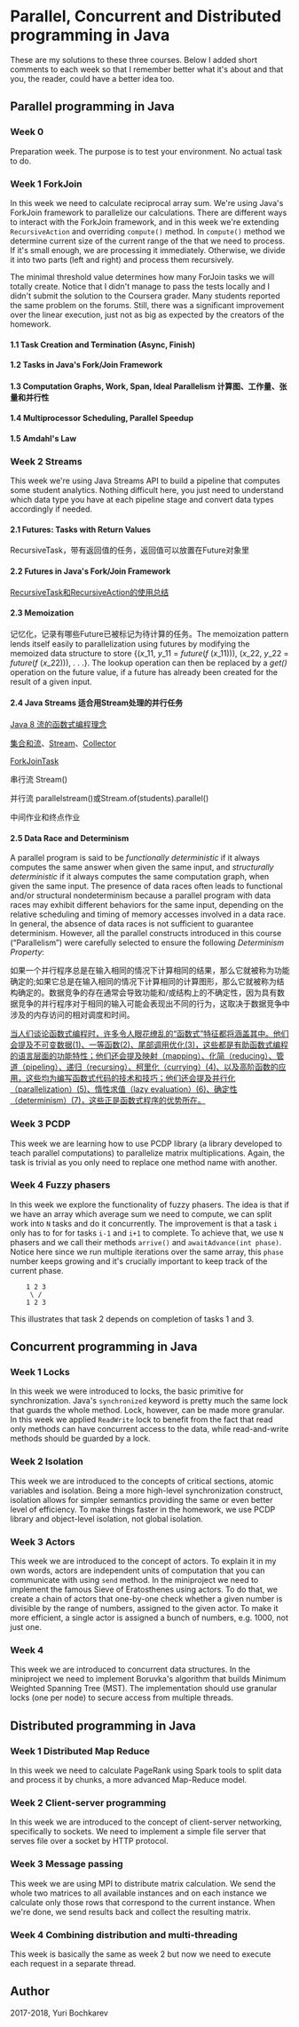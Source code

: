 # Parallel, Concurrent and Distributed programming in Java

These are my solutions to these three courses. Below I added short comments to
each week so that I remember better what it's about and that you, the reader,
could have a better idea too.

## Parallel programming in Java

### Week 0

Preparation week. The purpose is to test your environment. No actual task to do.

### Week 1 ForkJoin

In this week we need to calculate reciprocal array sum. We're using Java's
ForkJoin framework to parallelize our calculations. There are different ways to
interact with the ForkJoin framework, and in this week we're extending
`RecursiveAction` and overriding `compute()` method. In `compute()` method we
determine current size of the current range of the that we need to process. If
it's small enough, we are processing it immediately. Otherwise, we divide it
into two parts (left and right) and process them recursively.

The minimal threshold value determines how many ForJoin tasks we will totally
create. Notice that I didn't manage to pass the tests locally and I didn't
submit the solution to the Coursera grader. Many students reported the same
problem on the forums. Still, there was a significant improvement over the
linear execution, just not as big as expected by the creators of the homework.

#### 1.1 Task Creation and Termination (Async,  Finish)

#### 1.2 Tasks in Java's Fork/Join Framework

#### 1.3 Computation Graphs, Work, Span, Ideal Parallelism 计算图、工作量、张量和并行性

#### 1.4 Multiprocessor Scheduling, Parallel Speedup

#### 1.5 Amdahl's Law



### Week 2 Streams

This week we're using Java Streams API to build a pipeline that computes some
student analytics. Nothing difficult here, you just need to understand which
data type you have at each pipeline stage and convert data types accordingly if
needed.

#### 2.1 Futures: Tasks with Return Values

RecursiveTask，带有返回值的任务，返回值可以放置在Future对象里

#### 2.2 Futures in Java's Fork/Join Framework

[RecursiveTask和RecursiveAction的使用总结](https://www.cnblogs.com/jelly12345/p/12121455.html)

#### 2.3 Memoization 

记忆化，记录有哪些Future已被标记为待计算的任务。The memoization pattern lends itself easily to parallelization using futures by modifying the memoized data structure to store {(*x*_11, *y*_11 = *future*(*f* (*x*_11))), (*x*_22, *y*_22 = *future*(*f* (*x*_22))), . . .}. The lookup operation can then be replaced by a *get()* operation on the future value, if a future has already been created for the result of a given input.

#### 2.4 Java Streams 适合用Stream处理的并行任务

[Java 8 流的函数式编程理念](https://www.oracle.com/technical-resources/articles/java/ma14-java-se-8-streams.html)

[集合和流](https://docs.oracle.com/javase/tutorial/collections/streams/)、[Stream](https://docs.oracle.com/javase/8/docs/api/java/util/stream/Stream.html)、[Collector](https://docs.oracle.com/javase/8/docs/api/java/util/stream/Collectors.html)

[ForkJoinTask]( https://docs.oracle.com/javase/8/docs/api/java/util/concurrent/ForkJoinTask.html)

串行流 Stream() 

并行流 parallelstream()或Stream.of(students).parallel()

中间作业和终点作业

#### 2.5 Data Race and Determinism

A parallel program is said to be *functionally deterministic* if it always computes the same answer when given the same input, and *structurally deterministic* if it always computes the same computation graph, when given the same input. The presence of data races often leads to functional and/or structural nondeterminism because a parallel program with data races may exhibit different behaviors for the same input, depending on the relative scheduling and timing of memory accesses involved in a data race. In general, the absence of data races is not sufficient to guarantee determinism. However, all the parallel constructs introduced in this course (“Parallelism”) were carefully selected to ensure the following *Determinism Property*:

如果一个并行程序总是在输入相同的情况下计算相同的结果，那么它就被称为功能确定的;如果它总是在输入相同的情况下计算相同的计算图形，那么它就被称为结构确定的。数据竞争的存在通常会导致功能和/或结构上的不确定性，因为具有数据竞争的并行程序对于相同的输入可能会表现出不同的行为，这取决于数据竞争中涉及的内存访问的相对调度和时间。

[当人们谈论函数式编程时，许多令人眼花缭乱的“函数式”特征都将涵盖其中。他们会提及不可变数据(1)、一等函数(2)、尾部调用优化(3)，这些都是有助函数式编程的语言层面的功能特性；他们还会提及映射（mapping）、化简（reducing）、管道（pipeling）、递归（recursing）、柯里化（currying）(4)、以及高阶函数的应用，这些均为编写函数式代码的技术和技巧；他们还会提及并行化（parallelization）(5)、惰性求值（lazy evaluation）(6)、确定性（determinism）(7)，这些正是函数式程序的优势所在。](https://www.jianshu.com/p/96f969f535e5)

### Week 3 PCDP

This week we are learning how to use PCDP library (a library developed to teach
parallel computations) to parallelize matrix multiplications. Again, the task is
trivial as you only need to replace one method name with another.

### Week 4 Fuzzy phasers

In this week we explore the functionality of fuzzy phasers. The idea is that if
we have an array which average sum we need to compute, we can split work into
`N` tasks and do it concurrently. The improvement is that a task `i` only has to
for for tasks `i-1` and `i+1` to complete. To achieve that, we use `N` phasers
and we call their methods `arrive()` and `awaitAdvance(int phase)`. Notice here
since we run multiple iterations over the same array, this `phase` number keeps
growing and it's crucially important to keep track of the current phase.

``` text
    1 2 3
     \ /
    1 2 3
```

This illustrates that task 2 depends on completion of tasks 1 and 3.

## Concurrent programming in Java

### Week 1 Locks

In this week we were introduced to locks, the basic primitive for
synchronization. Java's `synchronized` keyword is pretty much the same lock that
guards the whole method. Lock, however, can be made more granular. In this week
we applied `ReadWrite` lock to benefit from the fact that read only methods can
have concurrent access to the data, while read-and-write methods should be
guarded by a lock.

### Week 2 Isolation

This week we are introduced to the concepts of critical sections, atomic
variables and isolation. Being a more high-level synchronization construct,
isolation allows for simpler semantics providing the same or even better level
of efficiency. To make things faster in the homework, we use PCDP library and
object-level isolation, not global isolation.

### Week 3 Actors

This week we are introduced to the concept of actors. To explain it in my own
words, actors are independent units of computation that you can communicate with
using `send` method. In the miniproject we need to implement the famous Sieve of
Eratosthenes using actors. To do that, we create a chain of actors that
one-by-one check whether a given number is divisible by the range of numbers,
assigned to the given actor. To make it more efficient, a single actor is
assigned a bunch of numbers, e.g. 1000, not just one.

### Week 4

This week we are introduced to concurrent data structures. In the miniproject we
need to implement Boruvka's algorithm that builds Minimum Weighted Spanning Tree
(MST). The implementation should use granular locks (one per node) to secure
access from multiple threads.

## Distributed programming in Java

### Week 1 Distributed Map Reduce

In this week we need to calculate PageRank using Spark tools to split data and
process it by chunks, a more advanced Map-Reduce model.

### Week 2 Client-server programming

In this week we are introduced to the concept of client-server networking,
specifically to sockets. We need to implement a simple file server that serves
file over a socket by HTTP protocol.

### Week 3 Message passing

This week we are using MPI to distribute matrix calculation. We send the whole
two matrices to all available instances and on each instance we calculate only
those rows that correspond to the current instance. When we're done, we send
results back and collect the resulting matrix.

### Week 4 Combining distribution and multi-threading

This week is basically the same as week 2 but now we need to execute each
request in a separate thread.

## Author

2017-2018, Yuri Bochkarev
